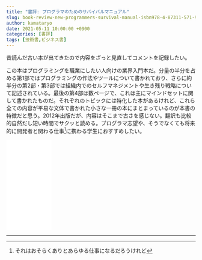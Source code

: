 ```yaml
---
title: "書評: プログラマのためのサバイバルマニュアル"
slug: book-review-new-programmers-survival-manual-isbn978-4-87311-571-9
author: kamataryo
date: 2021-05-11 10:00:00 +0900
categories: [書評]
tags: [技術書,ビジネス書]
---
```

昔読んだ古い本が出てきたので内容をざっと見直してコメントを記録したい。

この本はプログラミングを職業にしたい人向けの業界入門本だ。分量の半分を占める第1部ではプログラミングの作法やツールについて書かれており、さらに約半分の第2部・第3部では組織内でのセルフマネジメントや生き残り戦略について記述されている。最後の第4部は数ページで、これは主にマインドセットに関して書かれたものだ。それぞれのトピックには特化した本があるけれど、これら全ての内容が平易な文体で書かれた小さな一冊の本にまとまっているのが本書の特徴だと思う。2012年出版だが、内容はそこまで古さを感じない。翻訳も比較的自然だし短い時間でサクッと読める。プログラマ志望や、そうでなくても将来的に開発者と関わる仕事[^0]に携わる学生におすすめしたい。

<iframe style="width:120px;height:240px;" marginwidth="0" marginheight="0" scrolling="no" frameborder="0" src="//rcm-fe.amazon-adsystem.com/e/cm?lt1=_blank&bc1=000000&IS2=1&bg1=FFFFFF&fc1=000000&lc1=0000FF&t=kamataryo09-22&language=ja_JP&o=9&p=8&l=as4&m=amazon&f=ifr&ref=as_ss_li_til&asins=487311571X&linkId=7415206020b3aceda80fe04a0e2a0cc2"></iframe>

---
[^0]: それはおそらくありとあらゆる仕事になるだろうけれど
